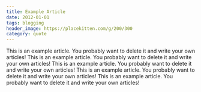 ```yaml
---
title: Example Article
date: 2012-01-01
tags: blogging
header_image: https://placekitten.com/g/200/300
category: quote
---
```


This is an example article. You probably want to delete it and write your own articles! This is an example article. You probably want to delete it and write your own articles! This is an example article. You probably want to delete it and write your own articles! This is an example article. You probably want to delete it and write your own articles! This is an example article. You probably want to delete it and write your own articles! 